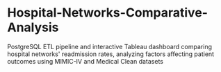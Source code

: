 # Hospital-Networks-Comparative-Analysis
PostgreSQL ETL pipeline and interactive Tableau dashboard comparing hospital networks' readmission rates, analyzing factors affecting patient outcomes using MIMIC-IV and Medical Clean datasets

